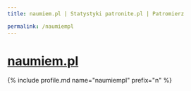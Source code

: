 ```yaml
---
title: naumiem.pl | Statystyki patronite.pl | Patromierz

permalink: /naumiempl
---
```


# [naumiem.pl](https://patronite.pl/naumiempl)

{% include profile.md name="naumiempl" prefix="n" %}
